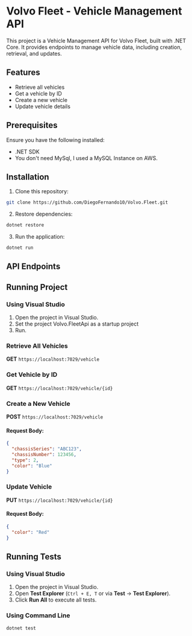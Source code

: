 ﻿# Volvo Fleet - Vehicle Management API

This project is a Vehicle Management API for Volvo Fleet, built with .NET Core. It provides endpoints to manage vehicle data, including creation, retrieval, and updates.

## Features
- Retrieve all vehicles
- Get a vehicle by ID
- Create a new vehicle
- Update vehicle details

## Prerequisites
Ensure you have the following installed:
- .NET SDK
- You don't need MySql, I used a MySQL Instance on AWS.

## Installation
1. Clone this repository:
```sh
git clone https://github.com/DiegoFernando10/Volvo.Fleet.git
```
2. Restore dependencies:
```sh
dotnet restore
```
3. Run the application:
```sh
dotnet run
```

## API Endpoints


## Running Project
### Using Visual Studio
1. Open the project in Visual Studio.
2. Set the project Volvo.FleetApi as a startup project
3. Run.

### Retrieve All Vehicles
**GET** `https://localhost:7029/vehicle`

### Get Vehicle by ID
**GET** `https://localhost:7029/vehicle/{id}`

### Create a New Vehicle
**POST** `https://localhost:7029/vehicle`
#### Request Body:
```json
{
  "chassisSeries": "ABC123",
  "chassisNumber": 123456,
  "type": 2,
  "color": "Blue"
}
```

### Update Vehicle
**PUT** `https://localhost:7029/vehicle/{id}`
#### Request Body:
```json
{
  "color": "Red"
}
```

## Running Tests
### Using Visual Studio
1. Open the project in Visual Studio.
2. Open **Test Explorer** (`Ctrl + E, T` or via **Test** → **Test Explorer**).
3. Click **Run All** to execute all tests.

### Using Command Line
```sh
dotnet test
```

